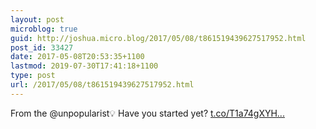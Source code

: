 ```yaml
---
layout: post
microblog: true
guid: http://joshua.micro.blog/2017/05/08/t861519439627517952.html
post_id: 33427
date: 2017-05-08T20:53:35+1100
lastmod: 2019-07-30T17:41:18+1100
type: post
url: /2017/05/08/t861519439627517952.html
---
```

From the @unpopularist💡 Have you started yet? [t.co/T1a74gXYH...](https://t.co/T1a74gXYHD)

